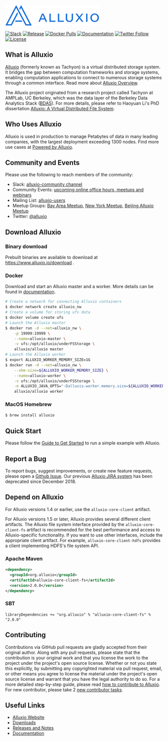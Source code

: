 [![logo](docs/resources/alluxio_logo.png "Alluxio")](https://www.alluxio.io)

[![Slack](https://img.shields.io/badge/slack-alluxio-blue.svg?logo=slack)](https://www.alluxio.io/slack)
[![Release](https://img.shields.io/github/release/alluxio/alluxio/all.svg)](https://www.alluxio.io/download)
[![Docker Pulls](https://img.shields.io/docker/pulls/alluxio/alluxio.svg)](https://hub.docker.com/r/alluxio/alluxio)
[![Documentation](https://img.shields.io/badge/docs-reference-blue.svg)](https://www.alluxio.io/docs)
[![Twitter Follow](https://img.shields.io/twitter/follow/alluxio.svg?label=Follow&style=social)](https://twitter.com/intent/follow?screen_name=alluxio)
[![License](https://img.shields.io/github/license/alluxio/alluxio.svg)](https://github.com/Alluxio/alluxio/blob/master/LICENSE)

## What is Alluxio
[Alluxio](https://www.alluxio.io) (formerly known as Tachyon)
is a virtual distributed storage system. It bridges the gap between
computation frameworks and storage systems, enabling computation applications to connect to
numerous storage systems through a common interface. Read more about
[Alluxio Overview](https://docs.alluxio.io/os/user/stable/en/Overview.html).

The Alluxio project originated from a research project called Tachyon at AMPLab, UC Berkeley,
which was the data layer of the Berkeley Data Analytics Stack ([BDAS](https://amplab.cs.berkeley.edu/bdas/)).
For more details, please refer to Haoyuan Li's PhD dissertation
[Alluxio: A Virtual Distributed File System](https://www2.eecs.berkeley.edu/Pubs/TechRpts/2018/EECS-2018-29.html).

## Who Uses Alluxio

Alluxio is used in production to manage Petabytes of data in many leading companies, with
the largest deployment exceeding 1300 nodes. Find more use cases at
[Powered by Alluxio](https://www.alluxio.io/powered-by-alluxio).

## Community and Events
Please use the following to reach members of the community:

* Slack: [alluxio-community channel](https://www.alluxio.io/slack)
* Community Events: [upcoming online office hours, meetups and webinars](https://www.alluxio.io/events)
* Mailing List: [alluxio-users](https://groups.google.com/forum/?fromgroups#!forum/alluxio-users)
* Meetup Groups: [Bay Area Meetup](http://www.meetup.com/Alluxio),
[New York Meetup](https://www.meetup.com/Alluxio-Open-Source-New-York-Meetup),
[Beijing Alluxio Meetup](https://www.meetup.com/meetup-group-iLMBZGhS/)
* Twitter: [@alluxio](https://twitter.com/alluxio)

## Download Alluxio

### Binary download

Prebuilt binaries are available to download at https://www.alluxio.io/download .

### Docker

Download and start an Alluxio master and a worker. More details can be found in [documentation](https://docs.alluxio.io/os/user/stable/en/deploy/Running-Alluxio-On-Docker.html).

```bash
# Create a network for connecting Alluxio containers
$ docker network create alluxio_nw
# Create a volume for storing ufs data
$ docker volume create ufs
# Launch the Alluxio master
$ docker run -d --net=alluxio_nw \
    -p 19999:19999 \
    --name=alluxio-master \
    -v ufs:/opt/alluxio/underFSStorage \
    alluxio/alluxio master
# Launch the Alluxio worker
$ export ALLUXIO_WORKER_MEMORY_SIZE=1G
$ docker run -d --net=alluxio_nw \
    --shm-size=${ALLUXIO_WORKER_MEMORY_SIZE} \
    --name=alluxio-worker \
    -v ufs:/opt/alluxio/underFSStorage \
    -e ALLUXIO_JAVA_OPTS="-Dalluxio.worker.memory.size=${ALLUXIO_WORKER_MEMORY_SIZE} -Dalluxio.master.hostname=alluxio-master" \
    alluxio/alluxio worker
```

### MacOS Homebrew

```bash
$ brew install alluxio
```

## Quick Start

Please follow the [Guide to Get Started](https://docs.alluxio.io/os/user/stable/en/Getting-Started.html)
to run a simple example with Alluxio.

## Report a Bug

To report bugs, suggest improvements, or create new feature requests, please open a [Github Issue](https://github.com/alluxio/alluxio/issues). Our previous [Alluxio JIRA system](https://alluxio.atlassian.net) has been deprecated since December 2018.

## Depend on Alluxio

For Alluxio versions 1.4 or earlier, use the `alluxio-core-client` artifact.

For Alluxio versions 1.5 or later, Alluxio provides several different client artifacts. The Alluxio
file system interface provided by the `alluxio-core-client-fs` artifact is recommended for the best
performance and access to Alluxio-specific functionality. If you want to use other interfaces,
include the appropriate client artifact. For example, `alluxio-core-client-hdfs` provides a client
implementing HDFS's file system API.

### Apache Maven
```xml
<dependency>
  <groupId>org.alluxio</groupId>
  <artifactId>alluxio-core-client-fs</artifactId>
  <version>2.0.0</version>
</dependency>
```

### SBT
```
libraryDependencies += "org.alluxio" % "alluxio-core-client-fs" % "2.0.0"
```

## Contributing

Contributions via GitHub pull requests are gladly accepted from their original author. Along with
any pull requests, please state that the contribution is your original work and that you license the
work to the project under the project's open source license. Whether or not you state this
explicitly, by submitting any copyrighted material via pull request, email, or other means you agree
to license the material under the project's open source license and warrant that you have the legal
authority to do so.
For a more detailed step-by-step guide, please read
[how to contribute to Alluxio](https://docs.alluxio.io/os/user/stable/en/contributor/Contributor-Getting-Started.html).
For new contributor, please take 2 [new contributor tasks](https://github.com/Alluxio/new-contributor-tasks).

## Useful Links

- [Alluxio Website](https://www.alluxio.io/)
- [Downloads](https://www.alluxio.io/download)
- [Releases and Notes](https://www.alluxio.io/download/releases/)
- [Documentation](https://www.alluxio.io/docs/)
